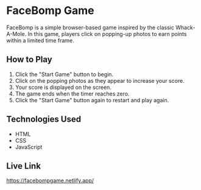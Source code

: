 # FaceBomp Game

FaceBomp is a simple browser-based game inspired by the classic Whack-A-Mole. In this game, players click on popping-up photos to earn points within a limited time frame.

## How to Play

1. Click the "Start Game" button to begin.
2. Click on the popping photos as they appear to increase your score.
3. Your score is displayed on the screen.
4. The game ends when the timer reaches zero.
5. Click the "Start Game" button again to restart and play again.

## Technologies Used

- HTML
- CSS
- JavaScript

## Live Link
https://facebompgame.netlify.app/
